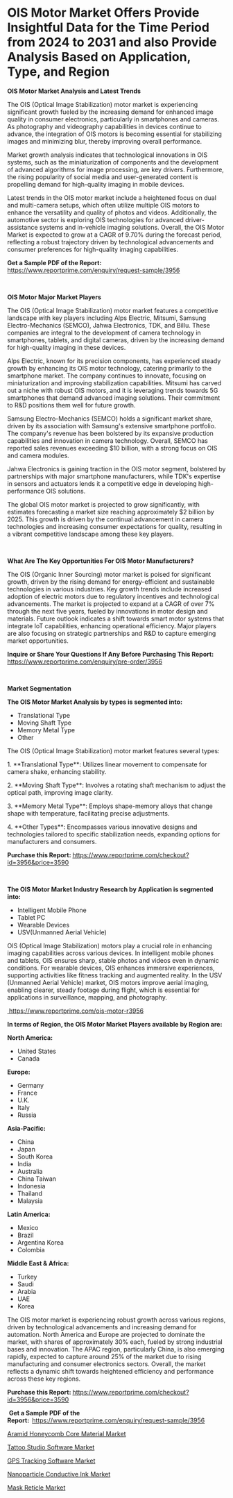 <p><h1>OIS Motor Market Offers Provide Insightful Data for the Time Period from 2024 to 2031 and also Provide Analysis Based on Application, Type, and Region</h1></p><p><strong>OIS Motor Market Analysis and Latest Trends</strong></p>
<p><p>The OIS (Optical Image Stabilization) motor market is experiencing significant growth fueled by the increasing demand for enhanced image quality in consumer electronics, particularly in smartphones and cameras. As photography and videography capabilities in devices continue to advance, the integration of OIS motors is becoming essential for stabilizing images and minimizing blur, thereby improving overall performance. </p><p>Market growth analysis indicates that technological innovations in OIS systems, such as the miniaturization of components and the development of advanced algorithms for image processing, are key drivers. Furthermore, the rising popularity of social media and user-generated content is propelling demand for high-quality imaging in mobile devices. </p><p>Latest trends in the OIS motor market include a heightened focus on dual and multi-camera setups, which often utilize multiple OIS motors to enhance the versatility and quality of photos and videos. Additionally, the automotive sector is exploring OIS technologies for advanced driver-assistance systems and in-vehicle imaging solutions. Overall, the OIS Motor Market is expected to grow at a CAGR of 9.70% during the forecast period, reflecting a robust trajectory driven by technological advancements and consumer preferences for high-quality imaging capabilities.</p></p>
<p><strong>Get a Sample PDF of the Report:&nbsp;</strong> <a href="https://www.reportprime.com/enquiry/request-sample/3956">https://www.reportprime.com/enquiry/request-sample/3956</a></p>
<p>&nbsp;</p>
<p><strong>OIS Motor Major Market Players</strong></p>
<p><p>The OIS (Optical Image Stabilization) motor market features a competitive landscape with key players including Alps Electric, Mitsumi, Samsung Electro-Mechanics (SEMCO), Jahwa Electronics, TDK, and Billu. These companies are integral to the development of camera technology in smartphones, tablets, and digital cameras, driven by the increasing demand for high-quality imaging in these devices.</p><p>Alps Electric, known for its precision components, has experienced steady growth by enhancing its OIS motor technology, catering primarily to the smartphone market. The company continues to innovate, focusing on miniaturization and improving stabilization capabilities. Mitsumi has carved out a niche with robust OIS motors, and it is leveraging trends towards 5G smartphones that demand advanced imaging solutions. Their commitment to R&D positions them well for future growth.</p><p>Samsung Electro-Mechanics (SEMCO) holds a significant market share, driven by its association with Samsung's extensive smartphone portfolio. The company's revenue has been bolstered by its expansive production capabilities and innovation in camera technology. Overall, SEMCO has reported sales revenues exceeding $10 billion, with a strong focus on OIS and camera modules.</p><p>Jahwa Electronics is gaining traction in the OIS motor segment, bolstered by partnerships with major smartphone manufacturers, while TDK's expertise in sensors and actuators lends it a competitive edge in developing high-performance OIS solutions.</p><p>The global OIS motor market is projected to grow significantly, with estimates forecasting a market size reaching approximately $2 billion by 2025. This growth is driven by the continual advancement in camera technologies and increasing consumer expectations for quality, resulting in a vibrant competitive landscape among these key players.</p></p>
<p>&nbsp;</p>
<p><strong>What Are The Key Opportunities For OIS Motor Manufacturers?</strong></p>
<p><p>The OIS (Organic Inner Sourcing) motor market is poised for significant growth, driven by the rising demand for energy-efficient and sustainable technologies in various industries. Key growth trends include increased adoption of electric motors due to regulatory incentives and technological advancements. The market is projected to expand at a CAGR of over 7% through the next five years, fueled by innovations in motor design and materials. Future outlook indicates a shift towards smart motor systems that integrate IoT capabilities, enhancing operational efficiency. Major players are also focusing on strategic partnerships and R&D to capture emerging market opportunities.</p></p>
<p><strong>Inquire or Share Your Questions If Any Before Purchasing This Report:</strong> <a href="https://www.reportprime.com/enquiry/pre-order/3956">https://www.reportprime.com/enquiry/pre-order/3956</a></p>
<p>&nbsp;</p>
<p><strong>Market Segmentation</strong></p>
<p><strong>The OIS Motor Market Analysis by types is segmented into:</strong></p>
<p><ul><li>Translational Type</li><li>Moving Shaft Type</li><li>Memory Metal Type</li><li>Other</li></ul></p>
<p><p>The OIS (Optical Image Stabilization) motor market features several types: </p><p>1. **Translational Type**: Utilizes linear movement to compensate for camera shake, enhancing stability. </p><p>2. **Moving Shaft Type**: Involves a rotating shaft mechanism to adjust the optical path, improving image clarity.</p><p>3. **Memory Metal Type**: Employs shape-memory alloys that change shape with temperature, facilitating precise adjustments.</p><p>4. **Other Types**: Encompasses various innovative designs and technologies tailored to specific stabilization needs, expanding options for manufacturers and consumers.</p></p>
<p><strong>Purchase this Report:&nbsp;</strong><a href="https://www.reportprime.com/checkout?id=3956&price=3590">https://www.reportprime.com/checkout?id=3956&price=3590</a></p>
<p>&nbsp;</p>
<p><strong>The OIS Motor Market Industry Research by Application is segmented into:</strong></p>
<p><ul><li>Intelligent Mobile Phone</li><li>Tablet PC</li><li>Wearable Devices</li><li>USV(Unmanned Aerial Vehicle)</li></ul></p>
<p><p>OIS (Optical Image Stabilization) motors play a crucial role in enhancing imaging capabilities across various devices. In intelligent mobile phones and tablets, OIS ensures sharp, stable photos and videos even in dynamic conditions. For wearable devices, OIS enhances immersive experiences, supporting activities like fitness tracking and augmented reality. In the USV (Unmanned Aerial Vehicle) market, OIS motors improve aerial imaging, enabling clearer, steady footage during flight, which is essential for applications in surveillance, mapping, and photography.</p></p>
<p><a href="https://www.reportprime.com/ois-motor-r3956">&nbsp;https://www.reportprime.com/ois-motor-r3956</a></p>
<p><strong>In terms of Region, the OIS Motor Market Players available by Region are:</strong></p>
<p>
    <p> <strong> North America: </strong>
        <ul>
            <li>United States</li>
            <li>Canada</li>
        </ul>
        </p> 
    <p> <strong> Europe: </strong>
        <ul>
            <li>Germany</li>
            <li>France</li>
            <li>U.K.</li>
            <li>Italy</li>
            <li>Russia</li>
        </ul>
        </p> 
    <p> <strong> Asia-Pacific: </strong>
        <ul>
            <li>China</li>
            <li>Japan</li>
            <li>South Korea</li>
            <li>India</li>
            <li>Australia</li>
            <li>China Taiwan</li>
            <li>Indonesia</li>
            <li>Thailand</li>
            <li>Malaysia</li>
        </ul>
        </p> 
    <p> <strong> Latin America: </strong>
        <ul>
            <li>Mexico</li>
            <li>Brazil</li>
            <li>Argentina Korea</li>
            <li>Colombia</li>
        </ul>
        </p> 
    <p> <strong> Middle East & Africa: </strong>
        <ul>
            <li>Turkey</li>
            <li>Saudi</li>
            <li>Arabia</li>
            <li>UAE</li>
            <li>Korea</li>
        </ul>
    </p>
    </p>
<p><p>The OIS motor market is experiencing robust growth across various regions, driven by technological advancements and increasing demand for automation. North America and Europe are projected to dominate the market, with shares of approximately 30% each, fueled by strong industrial bases and innovation. The APAC region, particularly China, is also emerging rapidly, expected to capture around 25% of the market due to rising manufacturing and consumer electronics sectors. Overall, the market reflects a dynamic shift towards heightened efficiency and performance across these key regions.</p></p>
<p><strong>Purchase this Report: </strong><a href="https://www.reportprime.com/checkout?id=3956&price=3590">https://www.reportprime.com/checkout?id=3956&price=3590</a></p>
<p>&nbsp;<strong>Get a Sample PDF of the Report:&nbsp;&nbsp;</strong><a href="https://www.reportprime.com/enquiry/request-sample/3956">https://www.reportprime.com/enquiry/request-sample/3956</a></p>
<p><strong></strong></p>
<p><p><a href="https://issuu.com/reportprime-2/docs/aramid-honeycomb-core-material-mark_74b581de931c6c">Aramid Honeycomb Core Material Market</a></p><p><a href="https://www.linkedin.com/pulse/tattoo-studio-software-market-global-regional-analysis-l7dye?trackingId=hipzpu9hQiall8nyqiNL5g%3D%3D">Tattoo Studio Software Market</a></p><p><a href="https://www.linkedin.com/pulse/global-perspectives-gps-tracking-software-market-trends-forecast-2024-t08he?trackingId=P6FBwj8eQdCKbVAOi7cIGA%3D%3D">GPS Tracking Software Market</a></p><p><a href="https://issuu.com/reportprime-2/docs/nanoparticle-conductive-ink-market-_01f6885fced397">Nanoparticle Conductive Ink Market</a></p><p><a href="https://github.com/LaurenShaw586/Market-Research-Report-List-1/blob/main/mask-reticle-market.md">Mask Reticle Market</a></p></p>